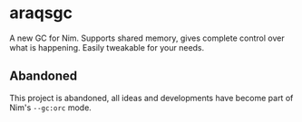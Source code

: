 # araqsgc
A new GC for Nim. Supports shared memory, gives complete control over what is happening. Easily tweakable for your needs.

## Abandoned

This project is abandoned, all ideas and developments have become part of Nim's ``--gc:orc`` mode.


